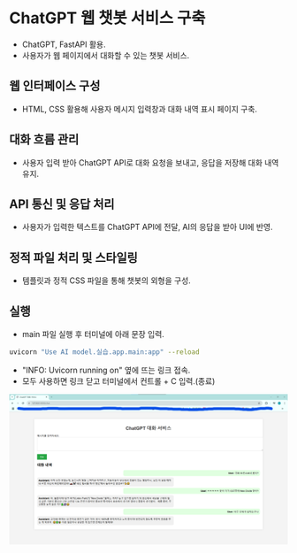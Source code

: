 # ChatGPT 웹 챗봇 서비스 구축

- ChatGPT, FastAPI 활용.
- 사용자가 웹 페이지에서 대화할 수 있는 챗봇 서비스.

## 웹 인터페이스 구성

- HTML, CSS 활용해 사용자 메시지 입력창과 대화 내역 표시 페이지 구축.

## 대화 흐름 관리

- 사용자 입력 받아 ChatGPT API로 대화 요청을 보내고, 응답을 저장해 대화 내역 유지.

## API 통신 및 응답 처리

- 사용자가 입력한 텍스트를 ChatGPT API에 전달, AI의 응답을 받아 UI에 반영.

## 정적 파일 처리 및 스타일링

- 템플릿과 정적 CSS 파일을 통해 챗봇의 외형을 구성.

## 실행

- main 파일 실행 후 터미널에 아래 문장 입력.

```bash
uvicorn "Use AI model.실습.app.main:app" --reload
```

- "INFO: Uvicorn running on" 옆에 뜨는 링크 접속.
- 모두 사용하면 링크 닫고 터미널에서 컨트롤 + C 입력.(종료)

![실행 예시](./chat%20service.png)
